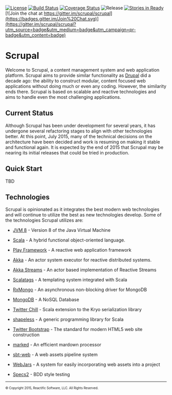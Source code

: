 [![License](http://img.shields.io/:license-Apache%202-red.svg)](http://www.apache.org/licenses/LICENSE-2.0.txt)
[![Build Status](https://travis-ci.org/scrupal/scrupal.svg?branch=master)](https://travis-ci.org/scrupal/scrupal)
[![Coverage Status](https://coveralls.io/repos/scrupal/scrupal/badge.svg?branch=master)](https://coveralls.io/r/scrupal/scrupal?branch=master)
![Release](https://img.shields.io/github/release/scrupal/scrupal.svg)
[![Stories in Ready](https://badge.waffle.io/scrupal/scrupal.png?label=ready)](https://waffle.io/scrupal/scrupal)
[![Join the chat at https://gitter.im/scrupal/scrupal](https://badges.gitter.im/Join%20Chat.svg)](https://gitter.im/scrupal/scrupal?utm_source=badge&utm_medium=badge&utm_campaign=pr-badge&utm_content=badge)


# Scrupal

Welcome to Scrupal, a content management system and web application platform. Scrupal aims to provide similar
functionality as [Drupal](https://drupal.org) did a decade ago: the ability to construct modular, content focused
web applications without doing much or even any coding. However, the similarity ends there. Scrupal is based on
scalable and reactive technologies and aims to handle even the most challenging applications.

## Current Status

Although Scrupal has been under development for several years, it has undergone several refactoring stages to align
with other technologies better. At this point, July 2015, many of the technical decisions on the architecture have
been decided and work is resuming on making it stable and functional again. It is expected by the end of 2015 that
Scrupal may be nearing its initial releases that could be tried in production.

## Quick Start

TBD

## Technologies
Scrupal is opinionated as it integrates the best modern web technologies and will continue to utilize the best as
new technologies develop. Some of the technologies Scrupal utilizes are:

- [JVM 8](http://www.oracle.com/technetwork/java/javase/documentation/8u-relnotes-2225394.html) - Version 8 of the Java Virtual Machine

- [Scala](http://scala-lang.org/) - A hybrid functional object-oriented language.

- [Play Framework](http://playframework.com/) - A reactive web application framework

- [Akka](http://akka.io/) - An actor system executor for reactive distributed systems.

- [Akka Streams](http://doc.akka.io/docs/akka-stream-and-http-experimental/1.0-RC4/scala.html) - An actor based implementation of Reactive Streams

- [Scalatags](https://github.com/lihaoyi/scalatags) - A templating system integrated with Scala

- [RxMongo](https://github.com/reactific/RxMongo) - An asynchronous non-blocking driver for MongoDB

- [MongoDB](http://www.mongodb.org/) - A NoSQL Database

- [Twitter Chill](https://github.com/twitter/chill) - Scala extension to the Kryo serialization library

- [shapeless](https://github.com/milessabin/shapeless) - A generic programming library for Scala

- [Twitter Bootstrap](http://getbootstrap.com/) - The standard for modern HTML5 web site construction

- [marked](https://github.com/chjj/marked) - An efficient mardown processor

- [sbt-web]() - A web assets pipeline system

- [WebJars](http://www.webjars.org/) - A system for easily incorporating web assets into a project

- [Specs2](https://github.com/etorreborre/specs2) - BDD style testing

- - -

<sub><sup>&copy; Copyright 2015, Reactific Software, LLC. All Rights Reserved.</sup></sub>
